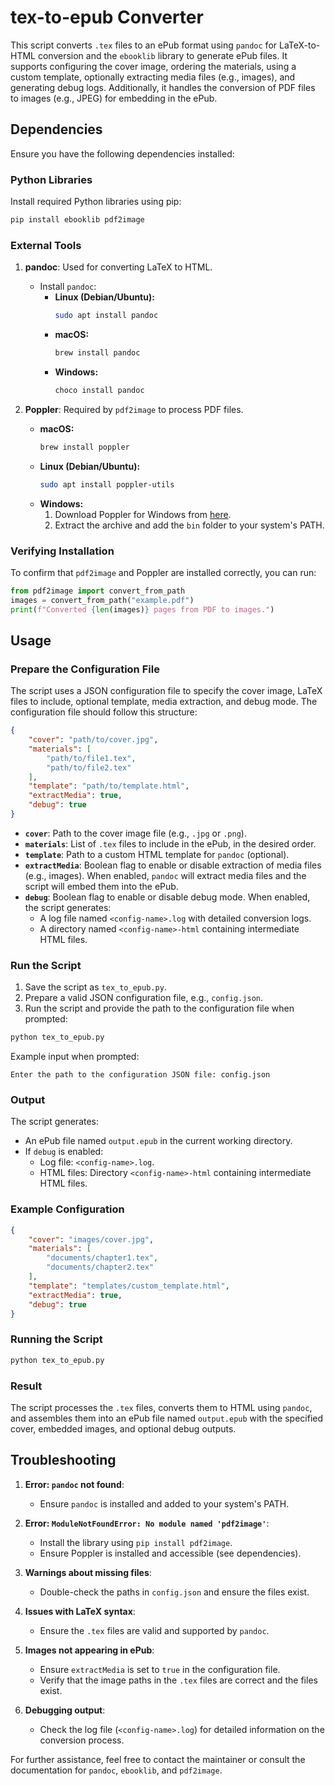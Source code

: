 # tex-to-epub Converter

This script converts `.tex` files to an ePub format using `pandoc` for LaTeX-to-HTML conversion and the `ebooklib` library to generate ePub files. It supports configuring the cover image, ordering the materials, using a custom template, optionally extracting media files (e.g., images), and generating debug logs. Additionally, it handles the conversion of PDF files to images (e.g., JPEG) for embedding in the ePub.

## Dependencies

Ensure you have the following dependencies installed:

### Python Libraries

Install required Python libraries using pip:

```bash
pip install ebooklib pdf2image
```

### External Tools

1. **pandoc**: Used for converting LaTeX to HTML.
   - Install `pandoc`:
     - **Linux (Debian/Ubuntu):**
       ```bash
       sudo apt install pandoc
       ```
     - **macOS:**
       ```bash
       brew install pandoc
       ```
     - **Windows:**
       ```bash
       choco install pandoc
       ```

2. **Poppler**: Required by `pdf2image` to process PDF files.
   - **macOS:**
     ```bash
     brew install poppler
     ```
   - **Linux (Debian/Ubuntu):**
     ```bash
     sudo apt install poppler-utils
     ```
   - **Windows:**
     1. Download Poppler for Windows from [here](https://github.com/oschwartz10612/poppler-windows/releases/).
     2. Extract the archive and add the `bin` folder to your system's PATH.

### Verifying Installation

To confirm that `pdf2image` and Poppler are installed correctly, you can run:

```python
from pdf2image import convert_from_path
images = convert_from_path("example.pdf")
print(f"Converted {len(images)} pages from PDF to images.")
```

## Usage

### Prepare the Configuration File

The script uses a JSON configuration file to specify the cover image, LaTeX files to include, optional template, media extraction, and debug mode. The configuration file should follow this structure:

```json
{
    "cover": "path/to/cover.jpg",
    "materials": [
        "path/to/file1.tex",
        "path/to/file2.tex"
    ],
    "template": "path/to/template.html",
    "extractMedia": true,
    "debug": true
}
```

- **`cover`**: Path to the cover image file (e.g., `.jpg` or `.png`).
- **`materials`**: List of `.tex` files to include in the ePub, in the desired order.
- **`template`**: Path to a custom HTML template for `pandoc` (optional).
- **`extractMedia`**: Boolean flag to enable or disable extraction of media files (e.g., images). When enabled, `pandoc` will extract media files and the script will embed them into the ePub.
- **`debug`**: Boolean flag to enable or disable debug mode. When enabled, the script generates:
  - A log file named `<config-name>.log` with detailed conversion logs.
  - A directory named `<config-name>-html` containing intermediate HTML files.

### Run the Script

1. Save the script as `tex_to_epub.py`.
2. Prepare a valid JSON configuration file, e.g., `config.json`.
3. Run the script and provide the path to the configuration file when prompted:

```bash
python tex_to_epub.py
```

Example input when prompted:

```plaintext
Enter the path to the configuration JSON file: config.json
```

### Output

The script generates:

- An ePub file named `output.epub` in the current working directory.
- If `debug` is enabled:
  - Log file: `<config-name>.log`.
  - HTML files: Directory `<config-name>-html` containing intermediate HTML files.

### Example Configuration

```json
{
    "cover": "images/cover.jpg",
    "materials": [
        "documents/chapter1.tex",
        "documents/chapter2.tex"
    ],
    "template": "templates/custom_template.html",
    "extractMedia": true,
    "debug": true
}
```

### Running the Script

```bash
python tex_to_epub.py
```

### Result

The script processes the `.tex` files, converts them to HTML using `pandoc`, and assembles them into an ePub file named `output.epub` with the specified cover, embedded images, and optional debug outputs.

## Troubleshooting

1. **Error: `pandoc` not found**:
   - Ensure `pandoc` is installed and added to your system's PATH.

2. **Error: `ModuleNotFoundError: No module named 'pdf2image'`**:
   - Install the library using `pip install pdf2image`.
   - Ensure Poppler is installed and accessible (see dependencies).

3. **Warnings about missing files**:
   - Double-check the paths in `config.json` and ensure the files exist.

4. **Issues with LaTeX syntax**:
   - Ensure the `.tex` files are valid and supported by `pandoc`.

5. **Images not appearing in ePub**:
   - Ensure `extractMedia` is set to `true` in the configuration file.
   - Verify that the image paths in the `.tex` files are correct and the files exist.

6. **Debugging output**:
   - Check the log file (`<config-name>.log`) for detailed information on the conversion process.

For further assistance, feel free to contact the maintainer or consult the documentation for `pandoc`, `ebooklib`, and `pdf2image`.


